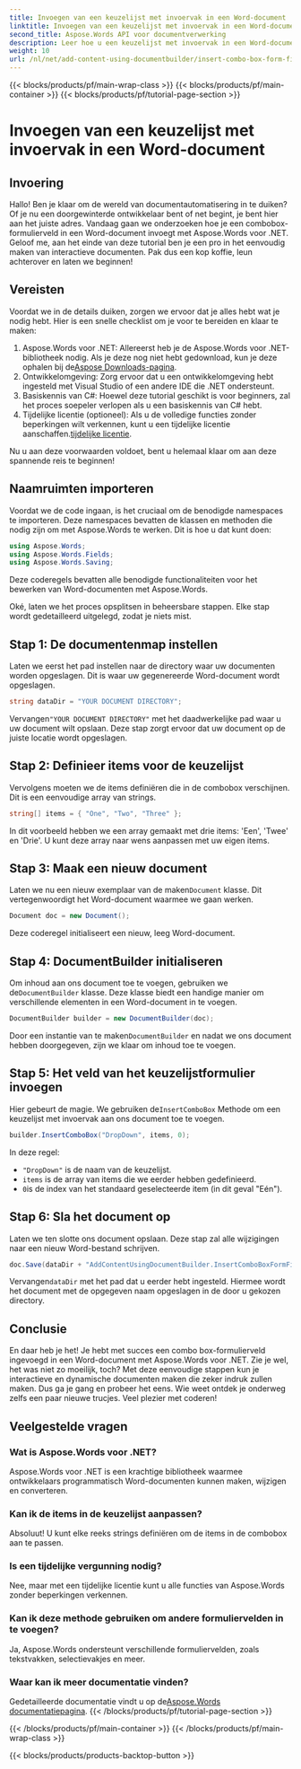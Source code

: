 ```yaml
---
title: Invoegen van een keuzelijst met invoervak in een Word-document
linktitle: Invoegen van een keuzelijst met invoervak in een Word-document
second_title: Aspose.Words API voor documentverwerking
description: Leer hoe u een keuzelijst met invoervak in een Word-document invoegt met Aspose.Words voor .NET met onze gedetailleerde, stapsgewijze handleiding.
weight: 10
url: /nl/net/add-content-using-documentbuilder/insert-combo-box-form-field/
---
```


{{< blocks/products/pf/main-wrap-class >}}
{{< blocks/products/pf/main-container >}}
{{< blocks/products/pf/tutorial-page-section >}}

# Invoegen van een keuzelijst met invoervak in een Word-document

## Invoering

Hallo! Ben je klaar om de wereld van documentautomatisering in te duiken? Of je nu een doorgewinterde ontwikkelaar bent of net begint, je bent hier aan het juiste adres. Vandaag gaan we onderzoeken hoe je een combobox-formulierveld in een Word-document invoegt met Aspose.Words voor .NET. Geloof me, aan het einde van deze tutorial ben je een pro in het eenvoudig maken van interactieve documenten. Pak dus een kop koffie, leun achterover en laten we beginnen!

## Vereisten

Voordat we in de details duiken, zorgen we ervoor dat je alles hebt wat je nodig hebt. Hier is een snelle checklist om je voor te bereiden en klaar te maken:

1.  Aspose.Words voor .NET: Allereerst heb je de Aspose.Words voor .NET-bibliotheek nodig. Als je deze nog niet hebt gedownload, kun je deze ophalen bij de[Aspose Downloads-pagina](https://releases.aspose.com/words/net/).
2. Ontwikkelomgeving: Zorg ervoor dat u een ontwikkelomgeving hebt ingesteld met Visual Studio of een andere IDE die .NET ondersteunt.
3. Basiskennis van C#: Hoewel deze tutorial geschikt is voor beginners, zal het proces soepeler verlopen als u een basiskennis van C# hebt.
4.  Tijdelijke licentie (optioneel): Als u de volledige functies zonder beperkingen wilt verkennen, kunt u een tijdelijke licentie aanschaffen.[tijdelijke licentie](https://purchase.aspose.com/temporary-license/).

Nu u aan deze voorwaarden voldoet, bent u helemaal klaar om aan deze spannende reis te beginnen!

## Naamruimten importeren

Voordat we de code ingaan, is het cruciaal om de benodigde namespaces te importeren. Deze namespaces bevatten de klassen en methoden die nodig zijn om met Aspose.Words te werken. Dit is hoe u dat kunt doen:

```csharp
using Aspose.Words;
using Aspose.Words.Fields;
using Aspose.Words.Saving;
```

Deze coderegels bevatten alle benodigde functionaliteiten voor het bewerken van Word-documenten met Aspose.Words.

Oké, laten we het proces opsplitsen in beheersbare stappen. Elke stap wordt gedetailleerd uitgelegd, zodat je niets mist.

## Stap 1: De documentenmap instellen

Laten we eerst het pad instellen naar de directory waar uw documenten worden opgeslagen. Dit is waar uw gegenereerde Word-document wordt opgeslagen.

```csharp
string dataDir = "YOUR DOCUMENT DIRECTORY";
```

 Vervangen`"YOUR DOCUMENT DIRECTORY"` met het daadwerkelijke pad waar u uw document wilt opslaan. Deze stap zorgt ervoor dat uw document op de juiste locatie wordt opgeslagen.

## Stap 2: Definieer items voor de keuzelijst

Vervolgens moeten we de items definiëren die in de combobox verschijnen. Dit is een eenvoudige array van strings.

```csharp
string[] items = { "One", "Two", "Three" };
```

In dit voorbeeld hebben we een array gemaakt met drie items: 'Een', 'Twee' en 'Drie'. U kunt deze array naar wens aanpassen met uw eigen items.

## Stap 3: Maak een nieuw document

 Laten we nu een nieuw exemplaar van de maken`Document` klasse. Dit vertegenwoordigt het Word-document waarmee we gaan werken.

```csharp
Document doc = new Document();
```

Deze coderegel initialiseert een nieuw, leeg Word-document.

## Stap 4: DocumentBuilder initialiseren

 Om inhoud aan ons document toe te voegen, gebruiken we de`DocumentBuilder` klasse. Deze klasse biedt een handige manier om verschillende elementen in een Word-document in te voegen.

```csharp
DocumentBuilder builder = new DocumentBuilder(doc);
```

 Door een instantie van te maken`DocumentBuilder` en nadat we ons document hebben doorgegeven, zijn we klaar om inhoud toe te voegen.

## Stap 5: Het veld van het keuzelijstformulier invoegen

 Hier gebeurt de magie. We gebruiken de`InsertComboBox` Methode om een keuzelijst met invoervak aan ons document toe te voegen.

```csharp
builder.InsertComboBox("DropDown", items, 0);
```

In deze regel:
- `"DropDown"` is de naam van de keuzelijst.
- `items` is de array van items die we eerder hebben gedefinieerd.
- `0`is de index van het standaard geselecteerde item (in dit geval "Eén").

## Stap 6: Sla het document op

Laten we ten slotte ons document opslaan. Deze stap zal alle wijzigingen naar een nieuw Word-bestand schrijven.

```csharp
doc.Save(dataDir + "AddContentUsingDocumentBuilder.InsertComboBoxFormField.docx");
```

 Vervangen`dataDir` met het pad dat u eerder hebt ingesteld. Hiermee wordt het document met de opgegeven naam opgeslagen in de door u gekozen directory.

## Conclusie

En daar heb je het! Je hebt met succes een combo box-formulierveld ingevoegd in een Word-document met Aspose.Words voor .NET. Zie je wel, het was niet zo moeilijk, toch? Met deze eenvoudige stappen kun je interactieve en dynamische documenten maken die zeker indruk zullen maken. Dus ga je gang en probeer het eens. Wie weet ontdek je onderweg zelfs een paar nieuwe trucjes. Veel plezier met coderen!

## Veelgestelde vragen

### Wat is Aspose.Words voor .NET?  
Aspose.Words voor .NET is een krachtige bibliotheek waarmee ontwikkelaars programmatisch Word-documenten kunnen maken, wijzigen en converteren.

### Kan ik de items in de keuzelijst aanpassen?  
Absoluut! U kunt elke reeks strings definiëren om de items in de combobox aan te passen.

### Is een tijdelijke vergunning nodig?  
Nee, maar met een tijdelijke licentie kunt u alle functies van Aspose.Words zonder beperkingen verkennen.

### Kan ik deze methode gebruiken om andere formuliervelden in te voegen?  
Ja, Aspose.Words ondersteunt verschillende formuliervelden, zoals tekstvakken, selectievakjes en meer.

### Waar kan ik meer documentatie vinden?  
 Gedetailleerde documentatie vindt u op de[Aspose.Words documentatiepagina](https://reference.aspose.com/words/net/).
{{< /blocks/products/pf/tutorial-page-section >}}

{{< /blocks/products/pf/main-container >}}
{{< /blocks/products/pf/main-wrap-class >}}

{{< blocks/products/products-backtop-button >}}
